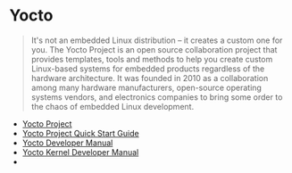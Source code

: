 Yocto
==

> It's not an embedded Linux distribution – it creates a custom one for you. The Yocto Project is an open source collaboration project that provides templates, tools and methods to help you create custom Linux-based systems for embedded products regardless of the hardware architecture. It was founded in 2010 as a collaboration among many hardware manufacturers, open-source operating systems vendors, and electronics companies to bring some order to the chaos of embedded Linux development.

- [Yocto Project](http://www.yoctoproject.org/)
- [Yocto Project Quick Start Guide]()
- [Yocto Developer Manual]()
- [Yocto Kernel Developer Manual]()
- []()